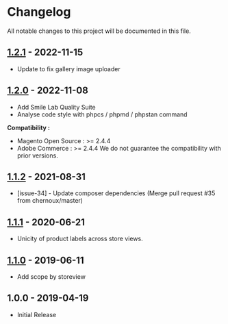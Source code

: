 # Changelog

All notable changes to this project will be documented in this file.

## [1.2.1] - 2022-11-15
[1.2.1]: https://github.com/Smile-SA/magento2-module-product-label/compare/1.2.0...1.2.1

- Update to fix gallery image uploader

## [1.2.0] - 2022-11-08
[1.2.0]: https://github.com/Smile-SA/magento2-module-product-label/compare/1.1.2...1.2.0

- Add Smile Lab Quality Suite
- Analyse code style with phpcs / phpmd / phpstan command

**Compatibility :**
- Magento Open Source : >= 2.4.4
- Adobe Commerce : >= 2.4.4
  We do not guarantee the compatibility with prior versions.

## [1.1.2] - 2021-08-31
[1.1.2]: https://github.com/Smile-SA/magento2-module-product-label/compare/1.1.1...1.1.2

- [issue-34] - Update composer dependencies (Merge pull request #35 from chernoux/master)

## [1.1.1] - 2020-06-21
[1.1.1]: https://github.com/Smile-SA/magento2-module-product-label/compare/1.1.0...1.1.1

- Unicity of product labels across store views.

## [1.1.0] - 2019-06-11
[1.1.0]: https://github.com/Smile-SA/magento2-module-product-label/compare/1.0.0...1.1.0

- Add scope by storeview

## 1.0.0 - 2019-04-19

- Initial Release
